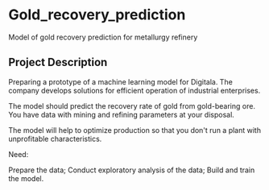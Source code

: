 # Gold_recovery_prediction
Model of gold recovery prediction for metallurgy refinery 


## Project Description
Preparing a prototype of a machine learning model for Digitala. The company develops solutions for efficient operation of industrial enterprises.

The model should predict the recovery rate of gold from gold-bearing ore. You have data with mining and refining parameters at your disposal.

The model will help to optimize production so that you don't run a plant with unprofitable characteristics.

Need:

Prepare the data;
Conduct exploratory analysis of the data;
Build and train the model.
